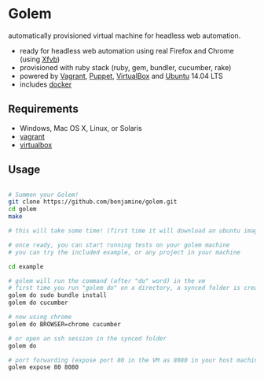Golem
=====

automatically provisioned virtual machine for headless web automation.

- ready for headless web automation using real Firefox and Chrome (using [Xfvb](http://en.wikipedia.org/wiki/Xvfb))
- provisioned with ruby stack (ruby, gem, bundler, cucumber, rake)
- powered by [Vagrant](http://www.vagrantup.com/), [Puppet](https://puppetlabs.com/), [VirtualBox](http://www.virtualbox.org/) and [Ubuntu](http://www.ubuntu.com/) 14.04 LTS
- includes [docker](http://www.docker.com/)

Requirements
--------

- Windows, Mac OS X, Linux, or Solaris
- [vagrant](http://www.vagrantup.com/)
- [virtualbox](http://www.virtualbox.org/)

Usage
-----

``` sh

# Summon your Golem!
git clone https://github.com/benjamine/golem.git
cd golem
make

# this will take some time! (first time it will download an ubuntu image and provision it with all the required software)

# once ready, you can start running tests on your golem machine
# you can try the included example, or any project in your machine

cd example

# golem will run the command (after "do" word) in the vm
# first time you run "golem do" on a directory, a synced folder is created to mirror cwd on guest vm, then commands are executed in that guest folder
golem do sudo bundle install
golem do cucumber

# now using chrome
golem do BROWSER=chrome cucumber

# or open an ssh session in the synced folder
golem do

# port forwarding (expose port 80 in the VM as 8080 in your host machine)
golem expose 80 8080

```